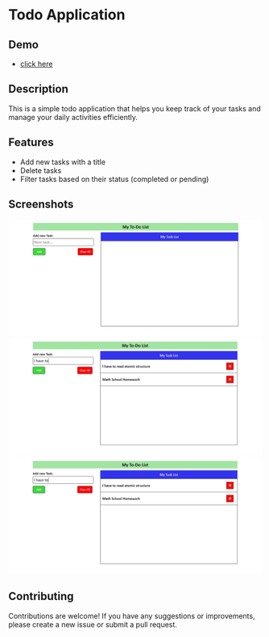 # Todo Application
## Demo
- [click here]()

## Description
This is a simple todo application that helps you keep track of your tasks and manage your daily activities efficiently.

## Features
- Add new tasks with a title
- Delete tasks
- Filter tasks based on their status (completed or pending)

## Screenshots
![Screenshot 1](/Images/ss1.png)
![Screenshot 2](/Images/ss3.png)
![Screenshot 3](/Images/ss3.png)

## Contributing
Contributions are welcome! If you have any suggestions or improvements, please create a new issue or submit a pull request.